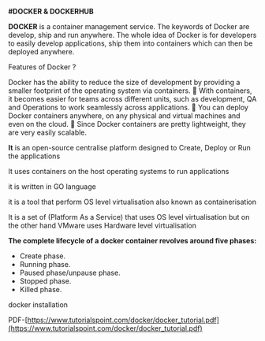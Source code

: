 **#DOCKER & DOCKERHUB**

**DOCKER** is a container management service. The keywords of Docker are develop, ship and run anywhere. The whole idea of Docker is for developers to easily develop applications, ship them into containers which can then be deployed anywhere.

Features of Docker ?

Docker has the ability to reduce the size of development by providing a smaller footprint of the operating system via containers.  With containers, it becomes easier for teams across different units, such as development, QA and Operations to work seamlessly across applications.  You can deploy Docker containers anywhere, on any physical and virtual machines and even on the cloud.  Since Docker containers are pretty lightweight, they are very easily scalable.

**It** is an open-source centralise platform designed to Create, Deploy or Run the applications

It uses containers on the host operating systems to run applications 

it is written in GO language

it is a tool that perform OS level virtualisation also known as containerisation

It is a set of (Platform As a Service) that uses OS level virtualisation but on the other hand VMware uses Hardware level virtualisation

**The complete lifecycle of a docker container revolves around five phases:**
-   Create phase.
-   Running phase.
-   Paused phase/unpause phase.
-   Stopped phase.
-   Killed phase.

  
docker installation

PDF-[https://www.tutorialspoint.com/docker/docker_tutorial.pdf](https://www.tutorialspoint.com/docker/docker_tutorial.pdf)
